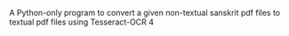 A Python-only program to convert a given non-textual sanskrit pdf files to textual pdf files using Tesseract-OCR 4

